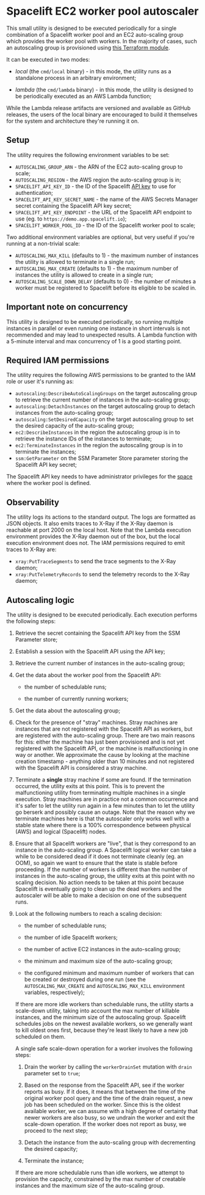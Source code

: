 # Spacelift EC2 worker pool autoscaler

This small utility is designed to be executed periodically for a single combination of a Spacelift worker pool and an EC2 auto-scaling group which provides the worker pool with workers. In the majority of cases, such an autoscaling group is provisioned using [this Terraform module](https://github.com/spacelift-io/terraform-aws-spacelift-workerpool-on-ec2).

It can be executed in two modes:

- *local* (the `cmd/local` binary) - in this mode, the utility runs as a standalone process in an arbitrary environment;

- *lambda* (the `cmd/lambda` binary) - in this mode, the utility is designed to be periodically executed as an AWS Lambda function;

While the Lambda release artifacts are versioned and available as GitHub releases, the users of the local binary are encouraged to build it themselves for the system and architecture they're running it on.

## Setup

The utility requires the following environment variables to be set:

- `AUTOSCALING_GROUP_ARN` - the ARN of the EC2 auto-scaling group to scale;
- `AUTOSCALING_REGION` - the AWS region the auto-scaling group is in;
- `SPACELIFT_API_KEY_ID` - the ID of the Spacelift [API key](https://docs.spacelift.io/integrations/api#spacelift-api-key-token) to use for authentication;
- `SPACELIFT_API_KEY_SECRET_NAME` - the name of the AWS Secrets Manager secret containing the Spacelift API key secret;
- `SPACELIFT_API_KEY_ENDPOINT` - the URL of the Spacelift API endpoint to use (eg. to `https://demo.app.spacelift.io`);
- `SPACELIFT_WORKER_POOL_ID` - the ID of the Spacelift worker pool to scale;

Two additional environment variables are optional, but very useful if you're running at a non-trivial scale:

- `AUTOSCALING_MAX_KILL` (defaults to 1) - the maximum number of instances the utility is allowed to terminate in a single run;
- `AUTOSCALING_MAX_CREATE` (defaults to 1) - the maximum number of instances the utility is allowed to create in a single run;
- `AUTOSCALING_SCALE_DOWN_DELAY` (defaults to 0) - the number of minutes a worker must be registered to Spacelift before its eligible to be scaled in.

## Important note on concurrency

This utility is designed to be executed periodically, so running multiple instances in parallel or even running one instance in short intervals is not recommended and may lead to unexpected results. A Lambda function with a 5-minute interval and max concurrency of 1 is a good starting point.

## Required IAM permissions

The utility requires the following AWS permissions to be granted to the IAM role or user it's running as:

- `autoscaling:DescribeAutoScalingGroups` on the target autoscaling group to retrieve the current number of instances in the auto-scaling group;
- `autoscaling:DetachInstances` on the target autoscaling group to detach instances from the auto-scaling group;
- `autoscaling:SetDesiredCapacity` on the target autoscaling group to set the desired capacity of the auto-scaling group;
- `ec2:DescribeInstances` in the region the autoscaling group is in to retrieve the instance IDs of the instances to terminate;
- `ec2:TerminateInstances` in the region the autoscaling group is in to terminate the instances;
- `ssm:GetParameter` on the SSM Parameter Store parameter storing the Spacelift API key secret;

The Spacelift API key needs to have administrator privileges for the [space](https://docs.spacelift.io/concepts/spaces/) where the worker pool is defined.

## Observability

The utility logs its actions to the standard output. The logs are formatted as JSON objects. It also emits traces to X-Ray if the X-Ray daemon is reachable at port 2000 on the local host. Note that the Lambda execution environment provides the X-Ray daemon out of the box, but the local execution environment does not. The IAM permissions required to emit traces to X-Ray are:

- `xray:PutTraceSegments` to send the trace segments to the X-Ray daemon;
- `xray:PutTelemetryRecords` to send the telemetry records to the X-Ray daemon;

## Autoscaling logic

The utility is designed to be executed periodically. Each execution performs the following steps:

1. Retrieve the secret containing the Spacelift API key from the SSM Parameter store;

1. Establish a session with the Spacelift API using the API key;

1. Retrieve the current number of instances in the auto-scaling group;

1. Get the data about the worker pool from the Spacelift API:

    - the number of schedulable runs;

    - the number of currently running workers;

1. Get the data about the autoscaling group;

1. Check for the presence of "stray" machines. Stray machines are instances that are not registered with the Spacelift API as workers, but are registered with the auto-scaling group. There are two main reasons for this: either the machine has just been provisioned and is not yet registered with the Spacelift API, or the machine is malfunctioning in one way or another. We approximate the cause by looking at the machine creation timestamp - anything older than 10 minutes and not registered with the Spacelift API is considered a stray machine.

1. Terminate a **single** stray machine if some are found. If the termination occurred, the utility exits at this point. This is to prevent the malfunctioning utility from terminating multiple machines in a single execution. Stray machines are in practice not a common occurrence and it's safer to let the utility run again in a few minutes than to let the utility go berserk and possibly cause an outage. Note that the reason why we terminate machines here is that the autoscaler only works well with a stable state where there is a 100% correspondence between physical (AWS) and logical (Spacelift) nodes.

1. Ensure that all Spacelift workers are "live", that is they correspond to an instance in the auto-scaling group. A Spacelift logical worker can take a while to be considered dead if it does not terminate cleanly (eg. an OOM), so again we want to ensure that the state is stable before proceeding. If the number of workers is different than the number of instances in the auto-scaling group, the utility exits at this point with no scaling decision. No action needs to be taken at this point because Spacelift is eventually going to clean up the dead workers and the autoscaler will be able to make a decision on one of the subsequent runs.

1. Look at the following numbers to reach a scaling decision:

    - the number of schedulable runs;

    - the number of idle Spacelift workers;

    - the number of active EC2 instances in the auto-scaling group;

    - the minimum and maximum size of the auto-scaling group;

    - the configured minimum and maximum number of workers that can be created or destroyed during one run (see the `AUTOSCALING_MAX_CREATE` and `AUTOSCALING_MAX_KILL` environment variables, respectively);

    If there are more idle workers than schedulable runs, the utility starts a scale-down utility, taking into account the max number of killable instances, and the minimum size of the autoscaling group. Spacelift schedules jobs on the newest available workers, so we generally want to kill oldest ones first, because they're least likely to have a new job scheduled on them.

    A single safe scale-down operation for a worker involves the following steps:

    1. Drain the worker by calling the `workerDrainSet` mutation with `drain` parameter set to `true`;

    1. Based on the response from the Spacelift API, see if the worker reports as busy. If it does, it means that between the time of the original worker pool query and the time of the drain request, a new job has been scheduled on the worker. Since this is the oldest available worker, we can assume with a high degree of certainty that newer workers are also busy, so we undrain the worker and exit the scale-down operation. If the worker does not report as busy, we proceed to the next step;

    1. Detach the instance from the auto-scaling group with decrementing the desired capacity;

    1. Terminate the instance;

    If there are more schedulable runs than idle workers, we attempt to provision the capacity, constrained by the max number of creatable instances and the maximum size of the auto-scaling group.
